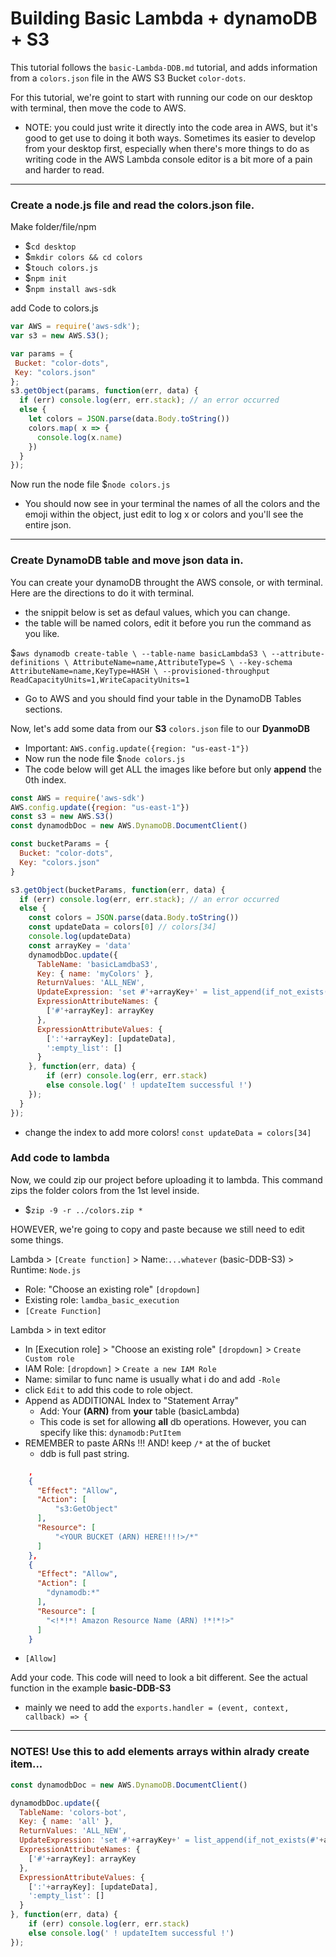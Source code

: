 # Building Basic Lambda + dynamoDB + S3

This tutorial follows the `basic-Lambda-DDB.md` tutorial, and adds information from a `colors.json` file in the AWS S3 Bucket `color-dots`.

For this tutorial, we're goint to start with running our code on our desktop with terminal, then move the code to AWS.
- NOTE: you could just write it directly into the code area in AWS, but it's good to get use to doing it both ways. Sometimes its easier to develop from your desktop first, especially when there's more things to do as writing code in the AWS Lambda console editor is a bit more of a pain and harder to read.

---
### Create a node.js file and read the colors.json file.

Make folder/file/npm
- $`cd desktop`
- $`mkdir colors && cd colors`
- $`touch colors.js`
- $`npm init`
- $`npm install aws-sdk`

add Code to colors.js

```javascript
var AWS = require('aws-sdk');
var s3 = new AWS.S3();

var params = {
 Bucket: "color-dots",
 Key: "colors.json"
};
s3.getObject(params, function(err, data) {
  if (err) console.log(err, err.stack); // an error occurred
  else {
    let colors = JSON.parse(data.Body.toString())
    colors.map( x => {
      console.log(x.name)
    })
  }
});
```

Now run the node file $`node colors.js`
- You should now see in your terminal the names of all the colors and the emoji within the object, just edit to log x or colors and you'll see the entire json.

---
### Create DynamoDB table and move json data in.

You can create your dynamoDB throught the AWS console, or with terminal. Here are the directions to do it with terminal.
- the snippit below is set as defaul values, which you can change.
- the table will be named colors, edit it before you run the command as you like.

$`aws dynamodb create-table \
    --table-name basicLambdaS3 \
    --attribute-definitions \
      AttributeName=name,AttributeType=S \
    --key-schema AttributeName=name,KeyType=HASH \
    --provisioned-throughput ReadCapacityUnits=1,WriteCapacityUnits=1`

- Go to AWS and you should find your table in the DynamoDB Tables sections.

Now, let's add some data from our **S3** `colors.json` file to our **DyanmoDB**
- Important: `AWS.config.update({region: "us-east-1"})`
- Now run the node file $`node colors.js`
- The code below will get ALL the images like before but only **append** the 0th index.

```javascript
const AWS = require('aws-sdk')
AWS.config.update({region: "us-east-1"})
const s3 = new AWS.S3()
const dynamodbDoc = new AWS.DynamoDB.DocumentClient()

const bucketParams = {
  Bucket: "color-dots",
  Key: "colors.json"
}

s3.getObject(bucketParams, function(err, data) {
  if (err) console.log(err, err.stack); // an error occurred
  else {
    const colors = JSON.parse(data.Body.toString())
    const updateData = colors[0] // colors[34]
    console.log(updateData)
    const arrayKey = 'data'
    dynamodbDoc.update({
      TableName: 'basicLamdbaS3',
      Key: { name: 'myColors' },
      ReturnValues: 'ALL_NEW',
      UpdateExpression: 'set #'+arrayKey+' = list_append(if_not_exists(#'+arrayKey+', :empty_list), :'+arrayKey+')',
      ExpressionAttributeNames: {
        ['#'+arrayKey]: arrayKey
      },
      ExpressionAttributeValues: {
        [':'+arrayKey]: [updateData],
        ':empty_list': []
      }
    }, function(err, data) {
        if (err) console.log(err, err.stack)
        else console.log(' ! updateItem successful !')
    });
  }
});

```

- change the index to add more colors! `const updateData = colors[34]`

### Add code to lambda

Now, we could zip our project before uploading it to lambda. This command zips the folder colors from the 1st level inside.
- $`zip -9 -r ../colors.zip *`

HOWEVER, we're going to copy and paste because we still need to edit some things.

Lambda > `[Create function]` > Name:`...whatever` (basic-DDB-S3) > Runtime: `Node.js`
- Role: "Choose an existing role" `[dropdown]`
- Existing role: `lamdba_basic_execution`
- `[Create Function]`

Lambda > in text editor
- In [Execution role] > "Choose an existing role" `[dropdown]` > `Create Custom role`
- IAM Role: `[dropdown]` > `Create a new IAM Role`
- Name: similar to func name is usually what i do and add `-Role`
- click `Edit` to add this code to role object.
- Append as ADDITIONAL Index to "Statement Array"
  - Add: Your **(ARN)** from **your** table (basicLambda)
  - This code is set for allowing **all** db operations. However, you can specify like this: `dynamodb:PutItem`
- REMEMBER to paste ARNs !!! AND! keep `/*` at the of bucket
  - ddb is full past string.

```json
    ,
    {
      "Effect": "Allow",
      "Action": [
          "s3:GetObject"
      ],
      "Resource": [
          "<YOUR BUCKET (ARN) HERE!!!!>/*"
      ]
    },
    {
      "Effect": "Allow",
      "Action": [
        "dynamodb:*"
      ],
      "Resource": [
        "<!*!*! Amazon Resource Name (ARN) !*!*!>"
      ]
    }
```
- `[Allow]`

Add your code. This code will need to look a bit different. See the actual function in the example **basic-DDB-S3**
- mainly we need to add the `exports.handler = (event, context, callback) => {
`
----
### NOTES! Use this to add elements arrays within alrady create item...
```javascript
const dynamodbDoc = new AWS.DynamoDB.DocumentClient()

dynamodbDoc.update({
  TableName: 'colors-bot',
  Key: { name: 'all' },
  ReturnValues: 'ALL_NEW',
  UpdateExpression: 'set #'+arrayKey+' = list_append(if_not_exists(#'+arrayKey+', :empty_list), :'+arrayKey+')',
  ExpressionAttributeNames: {
    ['#'+arrayKey]: arrayKey
  },
  ExpressionAttributeValues: {
    [':'+arrayKey]: [updateData],
    ':empty_list': []
  }
}, function(err, data) {
    if (err) console.log(err, err.stack)
    else console.log(' ! updateItem successful !')
});
```
